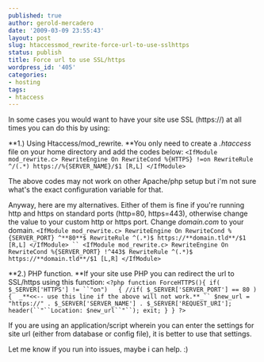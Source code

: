 ```yaml
---
published: true
author: gerold-mercadero
date: '2009-03-09 23:55:43'
layout: post
slug: htaccessmod_rewrite-force-url-to-use-sslhttps
status: publish
title: Force url to use SSL/https
wordpress_id: '405'
categories:
- hosting
tags:
- htaccess
---
```


In some cases you would want to have your site use SSL (https://) at all times you can do this by using:

**1.)  Using Htaccess/mod_rewrite. **You only need to create a _.htaccess_ file on your home directory and add the codes below:
`
<IfModule mod_rewrite.c>
RewriteEngine On
RewriteCond %{HTTPS} !=on
RewriteRule ^/(.*) https://%{SERVER_NAME}/$1 [R,L]
</IfModule>
`

The above codes may not work on other Apache/php setup but i'm not sure what's the exact configuration variable for that.  

Anyway, here are my alternatives.  Either of them is fine if you're running http and https on standard ports (http=80, https=443), otherwise change the value to your custom http or https port.  Change _domain.com_ to your domain.
`
<IfModule mod_rewrite.c>
RewriteEngine On
RewriteCond %{SERVER_PORT} ^**80**$
RewriteRule ^(.*)$ https://**domain.tld**/$1 [R,L]
</IfModule>
``
<IfModule mod_rewrite.c>
RewriteEngine On
RewriteCond %{SERVER_PORT} !^443$
RewriteRule ^(.*)$ https://**domain.tld**/$1 [L,R]
</IfModule>
`

**2.) PHP function. **If your site use PHP you can redirect the url to SSL/https using this function:
`<?php
function ForceHTTPS(){
if( $_SERVER['HTTPS'] != ``"on")   {
//if( $_SERVER['SERVER_PORT'] == 80 )   {  _**<<-- use this line if the above will not work.**_``
$new_url = "https://" . $_SERVER['SERVER_NAME'] . $_SERVER['REQUEST_URI'];
header(``"``Location: $new_url``"``);
exit; }
}
?>`

If you are using an application/script wherein you can enter the settings for site url (either from database or config file), it is better to use that settings.

Let me know if you run into issues, maybe i can help.  :)

